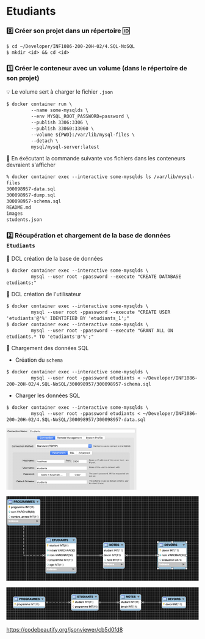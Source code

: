 # Etudiants

### :zero: Créer son projet dans un répertoire :id:

```
$ cd ~/Developer/INF1086-200-20H-02/4.SQL-NoSQL
$ mkdir <id> && cd <id>
```


### :one: Créer le conteneur avec un volume (dans le répertoire de son projet)

:bulb: Le volume sert à charger le fichier `.json`

```
$ docker container run \
         --name some-mysqlds \
         --env MYSQL_ROOT_PASSWORD=password \
         --publish 3306:3306 \
         --publish 33060:33060 \
         --volume ${PWD}:/var/lib/mysql-files \
         --detach \
         mysql/mysql-server:latest
```

:pushpin: En éxécutant la commande suivante vos fichiers dans les conteneurs devraient s'afficher

```
% docker container exec --interactive some-mysqlds ls /var/lib/mysql-files
300098957-data.sql
300098957-dump.sql
300098957-schema.sql
README.md
images
students.json
```



### :two: Récupération et chargement de la base de données `Etudiants`

:pushpin: DCL création de la base de données


```
$ docker container exec --interactive some-mysqlds \
         mysql --user root -ppassword --execute "CREATE DATABASE etudiants;"
```

:pushpin: DCL création de l'utilisateur


```
$ docker container exec --interactive some-mysqlds \
         mysql --user root -ppassword --execute "CREATE USER 'etudiants'@'%' IDENTIFIED BY 'etudiants_1';"
$ docker container exec --interactive some-mysqlds \
         mysql --user root -ppassword --execute "GRANT ALL ON etudiants.* TO 'etudiants'@'%';"
```

:pushpin: Chargement des données SQL

* Création du `schema`

```
$ docker container exec --interactive some-mysqlds \
         mysql --user root -ppassword etudiants < ~/Developer/INF1086-200-20H-02/4.SQL-NoSQL/300098957/300098957-schema.sql
```

* Charger les données SQL

```
$ docker container exec --interactive some-mysqlds \
         mysql --user root -ppassword etudiants < ~/Developer/INF1086-200-20H-02/4.SQL-NoSQL/300098957/300098957-data.sql
```

<img src="images/connect-mysql.png" witdth=342 height=162 ></img>

![image](images/schema.png)


![image](images/pk-fk.png)


https://codebeautify.org/jsonviewer/cb5d0fd8
